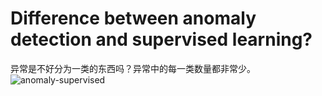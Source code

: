 # Difference between anomaly detection and supervised learning?

异常是不好分为一类的东西吗？异常中的每一类数量都非常少。
![anomaly-supervised](./anomaly-superviesd)

